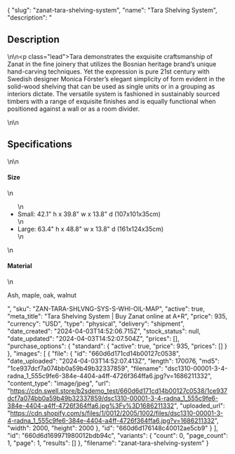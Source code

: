{
  "slug": "zanat-tara-shelving-system",
  "name": "Tara Shelving System",
  "description": "<h2>Description</h2>\n<!-- split -->\n<p class=\"lead\">Tara demonstrates the exquisite craftsmanship of Zanat in the fine joinery that utilizes the Bosnian heritage brand’s unique hand-carving techniques. Yet the expression is pure 21st century with Swedish designer Monica Förster’s elegant simplicity of form evident in the solid-wood shelving that can be used as single units or in a grouping as interiors dictate. The versatile system is fashioned in sustainably sourced timbers with a range of exquisite finishes and is equally functional when positioned against a wall or as a room divider.</p>\n<!-- split -->\n<h2>Specifications</h2>\n<!-- split -->\n<h4>Size</h4>\n<ul>\n<li>Small: 42.1\" h x 39.8\" w x 13.8\" d (107x101x35cm)</li>\n<li>Large: 63.4\" h x 48.8\" w x 13.8\" d (161x124x35cm)</li>\n</ul>\n<h4>Material</h4>\n<p>Ash, maple, oak, walnut</p>",
  "sku": "ZAN-TARA-SHLVNG-SYS-S-WHI-OIL-MAP",
  "active": true,
  "meta_title": "Tara Shelving System | Buy Zanat online at A+R",
  "price": 935,
  "currency": "USD",
  "type": "physical",
  "delivery": "shipment",
  "date_created": "2024-04-03T14:52:06.715Z",
  "stock_status": null,
  "date_updated": "2024-04-03T14:52:07.504Z",
  "prices": [],
  "purchase_options": {
    "standard": {
      "active": true,
      "price": 935,
      "prices": []
    }
  },
  "images": [
    {
      "file": {
        "id": "660d6d171cd14b00127c0538",
        "date_uploaded": "2024-04-03T14:52:07.413Z",
        "length": 170076,
        "md5": "1ce937dcf7a074bb0a59b49b32337859",
        "filename": "dsc1310-00001-3-4-radna_1_555c9fe6-384e-4404-a4ff-4726f364ffa6.jpg?v=1686211332",
        "content_type": "image/jpeg",
        "url": "https://cdn.swell.store/b2sdemo_test/660d6d171cd14b00127c0538/1ce937dcf7a074bb0a59b49b32337859/dsc1310-00001-3-4-radna_1_555c9fe6-384e-4404-a4ff-4726f364ffa6.jpg%3Fv%3D1686211332",
        "uploaded_url": "https://cdn.shopify.com/s/files/1/0012/2005/1002/files/dsc1310-00001-3-4-radna_1_555c9fe6-384e-4404-a4ff-4726f364ffa6.jpg?v=1686211332",
        "width": 2000,
        "height": 2000
      },
      "id": "660d6d176148c40012ae5cb9"
    }
  ],
  "id": "660d6d169971980012bdb94c",
  "variants": {
    "count": 0,
    "page_count": 1,
    "page": 1,
    "results": []
  },
  "filename": "zanat-tara-shelving-system"
}
